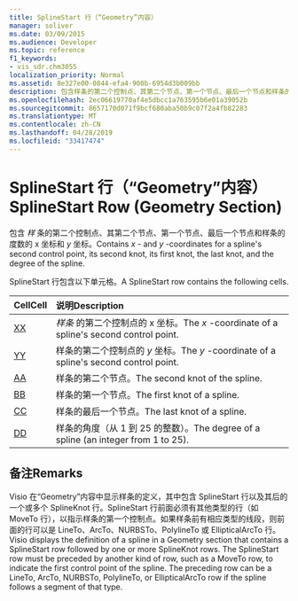 ```yaml
---
title: SplineStart 行（“Geometry”内容）
manager: soliver
ms.date: 03/09/2015
ms.audience: Developer
ms.topic: reference
f1_keywords:
- vis_sdr.chm3055
localization_priority: Normal
ms.assetid: 8e327e00-0844-efa4-900b-6954d3b009bb
description: 包含样条的第二个控制点、其第二个节点、第一个节点、最后一个节点和样条的度数的 x 坐标和 y 坐标。
ms.openlocfilehash: 2ec06619770af4e5dbcc1a763595b6e01a39052b
ms.sourcegitcommit: 8657170d071f9bcf680aba50b9c07f2a4fb82283
ms.translationtype: MT
ms.contentlocale: zh-CN
ms.lasthandoff: 04/28/2019
ms.locfileid: "33417474"
---
```

# <a name="splinestart-row-geometry-section"></a><span data-ttu-id="f7447-103">SplineStart 行（“Geometry”内容）</span><span class="sxs-lookup"><span data-stu-id="f7447-103">SplineStart Row (Geometry Section)</span></span>

<span data-ttu-id="f7447-104">包含  *样*  条的第二个控制点、其第二个节点、第一个节点、最后一个节点和样条的度数的 x 坐标和  *y*  坐标。</span><span class="sxs-lookup"><span data-stu-id="f7447-104">Contains  *x*  - and  *y*  -coordinates for a spline's second control point, its second knot, its first knot, the last knot, and the degree of the spline.</span></span> 
  
<span data-ttu-id="f7447-105">SplineStart 行包含以下单元格。</span><span class="sxs-lookup"><span data-stu-id="f7447-105">A SplineStart row contains the following cells.</span></span>
  
|<span data-ttu-id="f7447-106">**Cell**</span><span class="sxs-lookup"><span data-stu-id="f7447-106">**Cell**</span></span>|<span data-ttu-id="f7447-107">**说明**</span><span class="sxs-lookup"><span data-stu-id="f7447-107">**Description**</span></span>|
|:-----|:-----|
|[<span data-ttu-id="f7447-108">X</span><span class="sxs-lookup"><span data-stu-id="f7447-108">X</span></span>](x-cell-geometry-section.md) <br/> |<span data-ttu-id="f7447-109">*样条* 的第二个控制点的 x 坐标。</span><span class="sxs-lookup"><span data-stu-id="f7447-109">The  *x*  -coordinate of a spline's second control point.</span></span>  <br/> |
|[<span data-ttu-id="f7447-110">Y</span><span class="sxs-lookup"><span data-stu-id="f7447-110">Y</span></span>](y-cell-geometry-section.md) <br/> |<span data-ttu-id="f7447-111">样条的第二个控制点的  *y*  坐标。</span><span class="sxs-lookup"><span data-stu-id="f7447-111">The  *y*  -coordinate of a spline's second control point.</span></span>  <br/> |
|[<span data-ttu-id="f7447-112">A</span><span class="sxs-lookup"><span data-stu-id="f7447-112">A</span></span>](a-cell-geometry-section.md) <br/> |<span data-ttu-id="f7447-113">样条的第二个节点。</span><span class="sxs-lookup"><span data-stu-id="f7447-113">The second knot of the spline.</span></span>  <br/> |
|[<span data-ttu-id="f7447-114">B</span><span class="sxs-lookup"><span data-stu-id="f7447-114">B</span></span>](b-cell-geometry-section.md) <br/> |<span data-ttu-id="f7447-115">样条的第一个节点。</span><span class="sxs-lookup"><span data-stu-id="f7447-115">The first knot of a spline.</span></span>  <br/> |
|[<span data-ttu-id="f7447-116">C</span><span class="sxs-lookup"><span data-stu-id="f7447-116">C</span></span>](c-cell-geometry-section.md) <br/> |<span data-ttu-id="f7447-117">样条的最后一个节点。</span><span class="sxs-lookup"><span data-stu-id="f7447-117">The last knot of a spline.</span></span>  <br/> |
|[<span data-ttu-id="f7447-118">D</span><span class="sxs-lookup"><span data-stu-id="f7447-118">D</span></span>](d-cell-geometry-section.md) <br/> |<span data-ttu-id="f7447-119">样条的角度（从 1 到 25 的整数）。</span><span class="sxs-lookup"><span data-stu-id="f7447-119">The degree of a spline (an integer from 1 to 25).</span></span>  <br/> |
   
## <a name="remarks"></a><span data-ttu-id="f7447-120">备注</span><span class="sxs-lookup"><span data-stu-id="f7447-120">Remarks</span></span>

<span data-ttu-id="f7447-p101">Visio 在“Geometry”内容中显示样条的定义，其中包含 SplineStart 行以及其后的一个或多个 SplineKnot 行。SplineStart 行前面必须有其他类型的行（如 MoveTo 行），以指示样条的第一个控制点。如果样条前有相应类型的线段，则前面的行可以是 LineTo、ArcTo、NURBSTo、PolylineTo 或 EllipticalArcTo 行。</span><span class="sxs-lookup"><span data-stu-id="f7447-p101">Visio displays the definition of a spline in a Geometry section that contains a SplineStart row followed by one or more SplineKnot rows. The SplineStart row must be preceded by another kind of row, such as a MoveTo row, to indicate the first control point of the spline. The preceding row can be a LineTo, ArcTo, NURBSTo, PolylineTo, or EllipticalArcTo row if the spline follows a segment of that type.</span></span>
  


